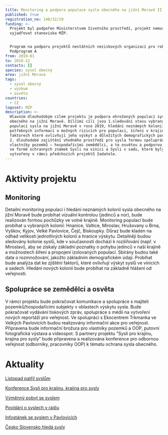 ```yaml
---
title: Monitoring a podpora populace sysla obecného na jižní Moravě II
published: true
registration_no: 148/32/19
funding: >-
  Projekt byl podpořen Ministerstvem životního prostředí, projekt nemusí
  vyjadřovat stanoviska MŽP.


  Program na podporu projektů nestátních neziskových organizací pro rok 2019  -
  Podprogram A
from: 2019-01
to: 2019-12
contacts: []
species: sysel obecný
area: jižní Morava
tags:
  - sysel obecný
  - výzkum
  - osvěta
countries:
  - CZ
logoset: MZP
description: >-
  Hlavním dlouhodobým cílem projektu je podpora ohrožených populací sysla
  obecného na jižní Moravě. Dílčími cíli jsou 1.sledování stavu vybraných
  populací sysla na jižní Moravě v roce 2019, hledání neznámých kolonií, získání
  potřebných informací o možných rizicích pro populaci, šíření v krajině,
  faktorech které ovlivňují jeho výskyt a důležitých demografických parametrech,
  2. dlouhodobé zajištění vhodného prostředí pro sysla formou spolupráce s
  vlastníky pozemků – hospodařícími zemědělci, a to osvětou a podporou zemědělců
  ve formě ochranných známek Sysli na vinici a Sysli v sadu, které byly
  vytvořeny v rámci předchozích projektů žadatele.
---
```

# Aktivity projektu

## Monitoring

Detailní monitoring populací i hledání neznámých kolonií sysla obecného na jižní Moravě bude probíhat vizuální kontrolou (jedinců a nor), bude realizován formou pochůzky ve volné krajině. Monitoring populací bude probíhat u vybraných kolonií: Hnanice, Valtice, Miroslav, Hrušovany u Brna, Vyškov, Kyjov, Velké Pavlovice, Čejč, Biskoupky. Důraz bude kladen na odhad velikosti jednotlivých kolonií a hranice výskytu. Detailněji budou sledovány kolonie syslů, kde v současnosti dochází k rozšiřování (např. v Miroslavi), aby se získaly základní poznatky o pohybu jedinců v naší krajině a možnostech šíření a propojení izolovaných populací. Sbírány budou také data o rozmnožování, jakožto základním demografickém údaji. Probíhat bude analýza dat ke zjištění faktorů, které ovlivňují výskyt syslů ve vinicích a sadech.
Hledání nových kolonií bude probíhat na základně hlášení od veřejnosti.  

## Spolupráce se zemědělci a osvěta

V rámci projektu bude pokračovat komunikace a spolupráce s majiteli pozemků/hospodařícími subjekty v oblastech výskytu sysla. Bude pokračovat vydávání tiskových zpráv, spolupráce s médii na vytvoření nových reportáží pro veřejnost. Ve spolupráci s Ekocentrem Trkmanka ve Velkých Pavlovicích budou realizovány informační akce pro veřejnost. Připravena bude informační brožura pro vlastníky pozemků a OOP, putovní fotografická výstava a videospot. S partnery projektu "Sysli pro krajinu, krajina pro sysly" bude připravena a realizována konference pro odbornou veřejnost (odborníky, pracovníky OOP) k tématu ochrana sysla obecného.



# Aktuality

[Listopad patřil syslům](https://www.alkawildlife.eu/news/listopad-patřil-syslům)

[Konference Sysli pro krajinu, krajina pro sysly](https://www.alkawildlife.eu/news/konference-sysli-pro-krajinu-krajina-pro-sysly)

[Výměnný pobyt se syslem](https://www.alkawildlife.eu/news/výměnný-pobyt-se-syslem)

[Povídání o syslech v rádiu](https://www.alkawildlife.eu/news/povidani-o-syslech-v-radiu)

[Infostánek se syslem v Pavlovicích](/news/infostánek-se-syslem-v-pavlovicích)

[Česko Slovensko hledá sysly ](/news/česko-slovensko-hledá-sysly)



#
